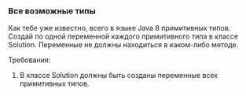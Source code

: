 
### Все возможные типы

Как тебе уже известно, всего в языке Java 8 примитивных типов.
Создай по одной переменной каждого примитивного типа в классе Solution.
Переменные не должны находиться в каком-либо методе.


Требования:
1.	В классе Solution должны быть созданы переменные всех примитивных типов.


